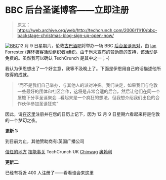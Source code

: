 # BBC 后台圣诞博客——立即注册

> 原文：<https://web.archive.org/web/http://techcrunch.com/2006/11/10/bbc-backstage-christmas-blog-sign-up-open-now/>

[![BBC](img/a24845d808e5e9af7fd1ecc8c1cb119b.png)](https://web.archive.org/web/20160305200453/http://www.bbc.co.uk/)12 月 9 日星期六，伦敦[古巴酒吧](https://web.archive.org/web/20160305200453/http://www.thecuban.co.uk/city/near.htm)将举办一场 BBC [后台圣诞派对](https://web.archive.org/web/20160305200453/http://backstage.bbc.co.uk/news/archives/2006/10/bbc_backstage_l.html)，由 [Ian Forrester](https://web.archive.org/web/20160305200453/http://www.cubicgarden.com/blojsom/blog/cubicgarden/) (连环极客活动组织者)组织。由于尚未宣布的赞助商的支持，该活动是免费的。虽然我可以确认 TechCrunch 是其中之一；-)

我认为伊恩想出了一个好主意，我等不及晚上了。下面是伊恩用自己的话描述他所取得的成就。

> “而不是我们自己举办，与其他人的派对冲突。我们决定，如果我们与伦敦一些最好的团体和社区合作，这将是非常合适的后台。然后让他们在同一个屋檐下分享圣诞聚会…看起来是一个疯狂的想法，但我想介绍我们出色的合作伙伴参加圣诞狂欢”

因此，请[在这里](https://web.archive.org/web/20160305200453/http://backstage.bbc.co.uk/news/archives/2006/11/christmas_party.html)注册并在您的日历上记下，因为 12 月 9 日星期六看起来将是伦敦的一个梦幻之夜。

**更新 1:**

到目前为止，其他赞助商有:英国广播公司

[信任的地方](https://web.archive.org/web/20160305200453/http://www.trustedplaces.com/)
[技能事关](https://web.archive.org/web/20160305200453/http://skillsmatter.com/)
TechCrunch UK
[Chinwag](https://web.archive.org/web/20160305200453/http://www.chinwag.com/)
[奥赖利](https://web.archive.org/web/20160305200453/http://www.oreilly.com/)

**更新二:**

已经有将近 400 人注册了——看看谁会来这里